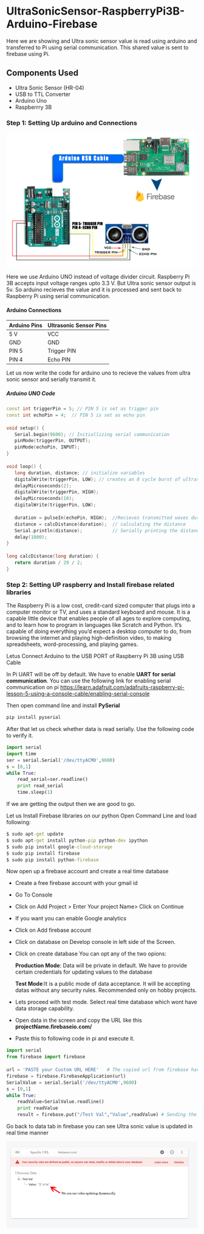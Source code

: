 # UltraSonicSensor-RaspberryPi3B-Arduino-Firebase
Here we are showing and Ultra sonic sensor value is read using arduino and transferred to Pi using serial communication. This shared value is sent to firebase using Pi. 

## Components Used

- Ultra Sonic Sensor (HR-04)
- USB to TTL Converter
- Arduino Uno
- Raspberrry 3B

### Step 1: Setting Up arduino and Connections

![Image of Circuit](https://raw.githubusercontent.com/anandusreeni/UltraSonicSensor-RaspberryPi3B-Arduino-Firebase/master/US%20FB%20Circuit.jpg)

Here we use Arduino UNO instead of voltage divider circuit. Raspberry Pi 3B accepts input voltage ranges upto 3.3 V. But Ultra sonic sensor output is 5v. So arduino recieves the value and it is processed and sent back to Raspberry Pi using serial communication. 



 #### Arduino Connections
 
 Arduino Pins | Ultrasonic Sensor Pins
 -------------|----------------------
 5 V          | VCC
 GND          | GND
 PIN 5        | Trigger PIN
 PIN 4        | Echo PIN



Let us now write the code for arduino uno to recieve the values from ultra sonic sensor and serially transmit it.

##### Arduino UNO Code

```c++
const int triggerPin = 5; // PIN 5 is set as trigger pin
const int echoPin = 4;  // PIN 5 is set as echo pin

void setup() {
   Serial.begin(9600); // Initiallizing serial communication
   pinMode(triggerPin, OUTPUT);
   pinMode(echoPin, INPUT);
}

void loop() {
   long duration, distance; // initialize variables
   digitalWrite(triggerPin, LOW); // creates an 8 cycle burst of ultrasound at 40 kHz.
   delayMicroseconds(2);
   digitalWrite(triggerPin, HIGH);
   delayMicroseconds(10);
   digitalWrite(triggerPin, LOW);
   
   duration = pulseIn(echoPin, HIGH);  //Recieves transmitted waves durration
   distance = calcDistance(duration);  // calculating the distance
   Serial.println(distance);           // Serially printing the distance
   delay(1000);
}

long calcDistance(long duration) {
   return duration / 29 / 2;
}
```
### Step 2: Setting UP raspberry and Install firebase related libraries

The Raspberry Pi is a low cost, credit-card sized computer that plugs into a computer monitor or TV, and uses a standard keyboard and mouse. It is a capable little device that enables people of all ages to explore computing, and to learn how to program in languages like Scratch and Python. It’s capable of doing everything you’d expect a desktop computer to do, from browsing the internet and playing high-definition video, to making spreadsheets, word-processing, and playing games.

Letus Connect Arduino to the USB PORT of Raspberry Pi 3B using USB Cable

In Pi UART will be off by default. We have to enable **UART for serial communication**. You can use the following link for enabling serial communication on pi
https://learn.adafruit.com/adafruits-raspberry-pi-lesson-5-using-a-console-cable/enabling-serial-console

Then open command line and install **PySerial**

```bat
pip install pyserial
```

After that let us check whether data is read serially. Use the following code to verify it.

```python
import serial
import time
ser = serial.Serial('/dev/ttyACM0',9600)
s = [0,1]
while True:
    read_serial=ser.readline()
    print read_serial
    time.sleep(1)
```    
If we are getting the output then we are good to go.

Let us Install Firebase libraries on our python 
Open Command Line and load following:

```bat
$ sudo apt-get update
$ sudo apt-get install python-pip python-dev ipython
$ sudo pip install google-cloud-storage
$ sudo pip install firebase
$ sudo pip install python-firebase
```
Now open up a firebase account and create a real time database

  - Create a free firebase account with your gmail id
  - Go To Console
  - Click on Add Project > Enter Your project Name> Click on Continue
  - If you want you can enable Google analytics
  - Click on Add firebase account
  - Click on database on Develop console in left side of the Screen. 
  - Click on create database 
    You can opt any of the two opions:
    
     **Production Mode**: Data will be private in default. We have to provide certain credentials for updating values to the database
     
     **Test Mode**:It is a public mode of data acceptance. It will be accepting datas without any security rules. Recommended only on hobby projects.
     
  - Lets proceed with test mode. Select real time database which wont have data storage capability. 
  - Open data in the screen and copy the URL like this **projectName.firebaseio.com/**
  - Paste this to following code in pi and execute it.
  
  ```python 
  import serial
  from firebase import firebase

  url = 'PASTE your Custom URL HERE'   # The copied url from firebase have to place here
  firebase = firebase.FirebaseApplication(url)   
  SerialValue = serial.Serial('/dev/ttyACM0',9600)
  s = [0,1]
  while True:
      readValue=SerialValue.readline()
      print readValue
      result = firebase.put("/Test Val","Value",readValue) # Sending the real time value, Test Val is just a parameter name. You can update it as you like
  ```    
  
Go back to data tab in firebase you can see Ultra sonic value is updated in real time manner
  
![Image of Circuit](https://raw.githubusercontent.com/anandusreeni/UltraSonicSensor-RaspberryPi3B-Arduino-Firebase/master/Output.jpg)





